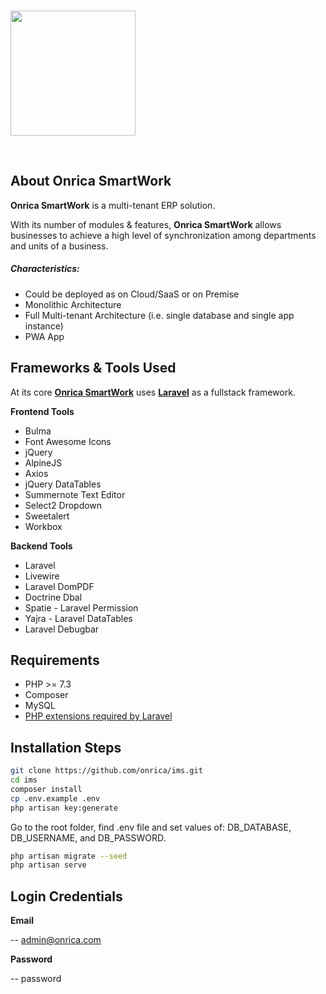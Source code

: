 <br/>

<p>
	<img src="https://onricatech.com/img/logo.png" width="200" />
</p>

<br/>

## About Onrica SmartWork

**Onrica SmartWork** is a multi-tenant ERP solution.

With its number of modules & features, **Onrica SmartWork** allows businesses to achieve a high level of synchronization among departments and units of a business.

##### Characteristics:

-   Could be deployed as on Cloud/SaaS or on Premise
-   Monolithic Architecture
-   Full Multi-tenant Architecture (i.e. single database and single app instance)
-   PWA App

## Frameworks & Tools Used

At its core [**Onrica SmartWork**](https://onricatech.com/products/smartwork) uses [**Laravel**](https://laravel.com) as a fullstack framework.

**Frontend Tools**

-   Bulma
-   Font Awesome Icons
-   jQuery
-   AlpineJS
-   Axios
-   jQuery DataTables
-   Summernote Text Editor
-   Select2 Dropdown
-   Sweetalert
-   Workbox

**Backend Tools**

-   Laravel
-   Livewire
-   Laravel DomPDF
-   Doctrine Dbal
-   Spatie - Laravel Permission
-   Yajra - Laravel DataTables
-   Laravel Debugbar

## Requirements

-   PHP >= 7.3
-   Composer
-   MySQL
-   [PHP extensions required by Laravel](https://laravel.com/docs/8.x/deployment#server-requirements "PHP extensions required by Laravel")

## Installation Steps

```bash
git clone https://github.com/onrica/ims.git
cd ims
composer install
cp .env.example .env
php artisan key:generate
```

Go to the root folder, find .env file and set values of: DB_DATABASE, DB_USERNAME, and DB_PASSWORD.

```bash
php artisan migrate --seed
php artisan serve
```

## Login Credentials

**Email**

-- admin@onrica.com

**Password**

-- password
